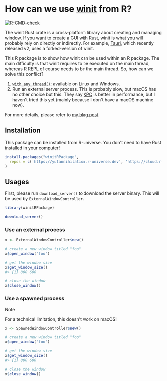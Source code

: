 How can we use [winit](https://docs.rs/winit/latest/winit/) from R?
============================

<!-- badges: start -->
[![R-CMD-check](https://github.com/yutannihilation/winitPumpRPackage/actions/workflows/R-CMD-check.yaml/badge.svg)](https://github.com/yutannihilation/winitPumpRPackage/actions/workflows/R-CMD-check.yaml)
<!-- badges: end -->

The winit Rust crate is a cross-platform library about creating and managing window. If you want to create a GUI with Rust, winit is what you will probably rely on directly or indirectly. For example, [Tauri](https://v2.tauri.app/), which recently released v2, uses a forked-version of winit.

This R package is to show how winit can be used within an R package. The main difficulty is that winit requires to be executed on the main thread, whereas R REPL of course needs to be the main thread. So, how can we solve this conflict?

1. [`with_any_thread()`](https://docs.rs/winit/latest/winit/platform/wayland/trait.EventLoopBuilderExtWayland.html#tymethod.with_any_thread): available on Linux and Windows.
2. Run an external server process. This is probably slow, but macOS has no other choice but this. They say [XPC](https://developer.apple.com/documentation/xpc) is better in performance, but I haven't tried this yet (mainly because I don't have a macOS machine now).

For more details, please refer to [my blog post](https://yutani.rbind.io/post/winit-and-r/).

## Installation

This package can be installed from R-universe. You don't need to have Rust installed in your computer!

```r
install.packages("winitRPackage",
  repos = c('https://yutannihilation.r-universe.dev', 'https://cloud.r-project.org')
)
```

## Usages

First, please run `download_server()` to download the server binary.
This will be used by `ExternalWindowController`.

```r
library(winitRPackage)

download_server()
```

### Use an external process

```r
x <- ExternalWindowController$new()

# create a new window titled "foo"
x$open_window("foo")

# get the window size
x$get_window_size()
#> [1] 800 600

# close the window
x$close_window()
```

### Use a spawned process

> [!NOTE]
> For a technical limitation, this doesn't work on macOS!

```r
x <- SpawnedWindowController$new()

# create a new window titled "foo"
x$open_window("foo")

# get the window size
x$get_window_size()
#> [1] 800 600

# close the window
x$close_window()
```
